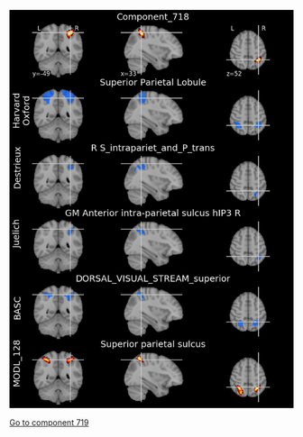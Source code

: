 


![718](preliminary/718.jpg "Component 718")

[Go to component 719](https://parietal-inria.github.io/MODL_atlas/1024/719 "Component 719")